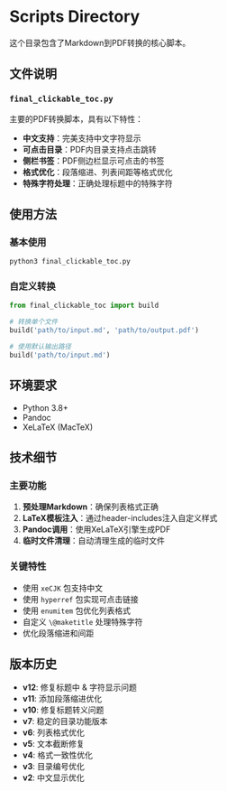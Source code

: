 # Scripts Directory

这个目录包含了Markdown到PDF转换的核心脚本。

## 文件说明

### `final_clickable_toc.py`
主要的PDF转换脚本，具有以下特性：

- **中文支持**：完美支持中文字符显示
- **可点击目录**：PDF内目录支持点击跳转
- **侧栏书签**：PDF侧边栏显示可点击的书签
- **格式优化**：段落缩进、列表间距等格式优化
- **特殊字符处理**：正确处理标题中的特殊字符

## 使用方法

### 基本使用
```bash
python3 final_clickable_toc.py
```

### 自定义转换
```python
from final_clickable_toc import build

# 转换单个文件
build('path/to/input.md', 'path/to/output.pdf')

# 使用默认输出路径
build('path/to/input.md')
```

## 环境要求

- Python 3.8+
- Pandoc
- XeLaTeX (MacTeX)

## 技术细节

### 主要功能
1. **预处理Markdown**：确保列表格式正确
2. **LaTeX模板注入**：通过header-includes注入自定义样式
3. **Pandoc调用**：使用XeLaTeX引擎生成PDF
4. **临时文件清理**：自动清理生成的临时文件

### 关键特性
- 使用 `xeCJK` 包支持中文
- 使用 `hyperref` 包实现可点击链接
- 使用 `enumitem` 包优化列表格式
- 自定义 `\@maketitle` 处理特殊字符
- 优化段落缩进和间距

## 版本历史

- **v12**: 修复标题中 & 字符显示问题
- **v11**: 添加段落缩进优化
- **v10**: 修复标题转义问题
- **v7**: 稳定的目录功能版本
- **v6**: 列表格式优化
- **v5**: 文本截断修复
- **v4**: 格式一致性优化
- **v3**: 目录编号优化
- **v2**: 中文显示优化

